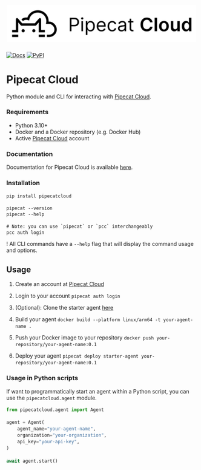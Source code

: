 
<h1><div align="center">
 <img alt="pipecat cloud" width="500px" height="auto" src="./pipecat-cloud.png">
</div></h1>


[![Docs](https://img.shields.io/badge/documentation-blue)](https://docs.pipecat.daily.co)
[![PyPI](https://img.shields.io/pypi/v/pipecatcloud)](https://pypi.org/project/pipecatcloud)

# Pipecat Cloud

Python module and CLI for interacting with [Pipecat Cloud](https://pipecat.daily.co).

### Requirements

- Python 3.10+
- Docker and a Docker repository (e.g. Docker Hub)
- Active [Pipecat Cloud](https://pipecat.daily.co)
 account

### Documentation

Documentation for Pipecat Cloud is available [here](https://docs.pipecat.daily.co).

### Installation

```shell
pip install pipecatcloud

pipecat --version
pipecat --help

# Note: you can use `pipecat` or `pcc` interchangeably
pcc auth login
```

! All CLI commands have a `--help` flag that will display the command usage and options.

## Usage

1. Create an account at [Pipecat Cloud](https://pipecat.daily.co)

2. Login to your account `pipecat auth login`

3. (Optional): Clone the starter agent [here](https://github.com/daily-co/pipecat-cloud-starter)

4. Build your agent `docker build --platform linux/arm64 -t your-agent-name .`

5. Push your Docker image to your repository `docker push your-repository/your-agent-name:0.1`

6. Deploy your agent `pipecat deploy starter-agent your-repository/your-agent-name:0.1`

### Usage in Python scripts

If want to programmatically start an agent within a Python script, you can use the `pipecatcloud.agent` module.

```python
from pipecatcloud.agent import Agent

agent = Agent(
    agent_name="your-agent-name",
    organization="your-organization",
    api_key="your-api-key",
)

await agent.start()
```
